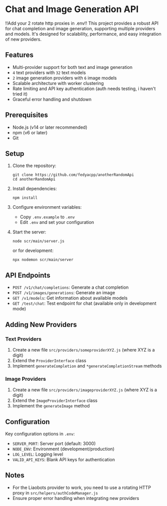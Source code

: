 # Chat and Image Generation API

!!Add your 2 rotate http proxies in .env!!
This project provides a robust API for chat completion and image generation, supporting multiple providers and models. It's designed for scalability, performance, and easy integration of new providers.

## Features

- Multi-provider support for both text and image generation
- `4` text providers with `32` text models
- `2` image generation providers with `6` image models
- Scalable architecture with worker clustering
- Rate limiting and API key authentication (auth needs testing, i haven't tried it)
- Graceful error handling and shutdown

## Prerequisites

- Node.js (v14 or later recommended)
- npm (v6 or later)
- Git

## Setup

1. Clone the repository:
   ```
   git clone https://github.com/fedyacpp/anotherRandomApi
   cd anotherRandomApi
   ```

2. Install dependencies:
   ```
   npm install
   ```

3. Configure environment variables:
   - Copy `.env.example` to `.env`
   - Edit `.env` and set your configuration

5. Start the server:
   ```
   node scr/main/server.js
   ```
   or for development:
   ```
   npx nodemon scr/main/server
   ```

## API Endpoints

- `POST /v1/chat/completions`: Generate a chat completion
- `POST /v1/images/generations`: Generate an image
- `GET /v1/models`: Get information about available models
- `GET /test/chat`: Test endpoint for chat (available only in development mode)

## Adding New Providers

### Text Providers

1. Create a new file `src/providers/someproviderXYZ.js` (where XYZ is a digit)
2. Extend the `ProviderInterface` class
3. Implement `generateCompletion` and `*generateCompletionStream` methods

### Image Providers

1. Create a new file `src/providers/imageproviderXYZ.js` (where XYZ is a digit)
2. Extend the `ImageProviderInterface` class
3. Implement the `generateImage` method

## Configuration

Key configuration options in `.env`:

- `SERVER_PORT`: Server port (default: 3000)
- `NODE_ENV`: Environment (development/production)
- `LOG_LEVEL`: Logging level
- `VALID_API_KEYS`: Blank API keys for authentication

## Notes

- For the Liaobots provider to work, you need to use a rotating HTTP proxy in `src/helpers/authCodeManager.js`
- Ensure proper error handling when integrating new providers